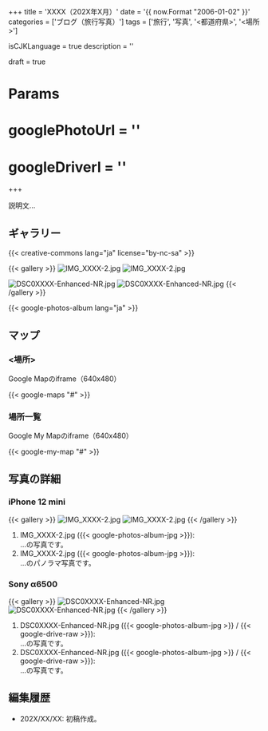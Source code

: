 +++
title = 'XXXX（202X年X月）'
date = '{{ now.Format "2006-01-02" }}'
categories = ['ブログ（旅行写真）']
tags = ['旅行', '写真', '<都道府県>', '<場所>']

isCJKLanguage = true
description = ''

draft = true

# Params
# googlePhotoUrl = ''
# googleDriverl = ''
+++


説明文...


## ギャラリー

{{< creative-commons lang="ja" license="by-nc-sa" >}}

{{< gallery >}}
  <img src="IMG_XXXX-2.jpg" alt="IMG_XXXX-2.jpg" class="grid-w50" />
  <img src="IMG_XXXX-2.jpg" alt="IMG_XXXX-2.jpg" class="grid-w50" />

  <img src="DSC0XXXX-Enhanced-NR.jpg" alt="DSC0XXXX-Enhanced-NR.jpg" class="grid-w60" />
  <img src="DSC0XXXX-Enhanced-NR.jpg" alt="DSC0XXXX-Enhanced-NR.jpg" class="grid-w40" />
{{< /gallery >}}

{{< google-photos-album lang="ja" >}}


## マップ

### <場所>

Google Mapのiframe（640x480）

{{< google-maps "#" >}}


### 場所一覧

Google My Mapのiframe（640x480）

{{< google-my-map "#" >}}


## 写真の詳細

### iPhone 12 mini

{{< gallery >}}
  <img src="IMG_XXXX-2.jpg" alt="IMG_XXXX-2.jpg" class="grid-w50" />
  <img src="IMG_XXXX-2.jpg" alt="IMG_XXXX-2.jpg" class="grid-w50" />
{{< /gallery >}}

1. IMG\_XXXX-2.jpg ({{< google-photos-album-jpg >}}):  
    ...の写真です。
1. IMG\_XXXX-2.jpg ({{< google-photos-album-jpg >}}):  
    ...のパノラマ写真です。


### Sony α6500

{{< gallery >}}
  <img src="DSC0XXXX-Enhanced-NR.jpg" alt="DSC0XXXX-Enhanced-NR.jpg" class="grid-w60" />
  <img src="DSC0XXXX-Enhanced-NR.jpg" alt="DSC0XXXX-Enhanced-NR.jpg" class="grid-w40" />
{{< /gallery >}}

1. DSC0XXXX-Enhanced-NR.jpg ({{< google-photos-album-jpg >}} / {{< google-drive-raw >}}):  
    ...の写真です。
1. DSC0XXXX-Enhanced-NR.jpg ({{< google-photos-album-jpg >}} / {{< google-drive-raw >}}):  
    ...の写真です。


## 編集履歴

- 202X/XX/XX: 初稿作成。


